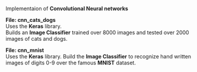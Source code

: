 Implementaion of **Convolutional Neural networks**  

**File: cnn_cats_dogs**  
Uses the **Keras** library.  
Builds an **Image Classifier** trained over 8000 images and tested over 2000 images of cats and dogs.

**File: cnn_mnist**  
Uses the **Keras** library.
Build the **Image Classifier** to recognize hand written images of digits 0-9 over the famous **MNIST** dataset.
